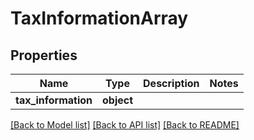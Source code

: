 # TaxInformationArray

## Properties
Name | Type | Description | Notes
------------ | ------------- | ------------- | -------------
**tax_information** | **object** |  | 

[[Back to Model list]](../README.md#documentation-for-models) [[Back to API list]](../README.md#documentation-for-api-endpoints) [[Back to README]](../README.md)

